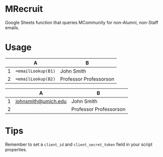 # MRecruit
Google Sheets function that queries MCommunity for non-Alumni, non-Staff emails. 

# Usage

|   | A | B |
|---|---|---|
| 1 |```=emailLookup(B1)```   |John Smith   |
| 2 |```=emailLookup(B2)```   |Professor Professorson   |


|   | A | B |
|---|---|---|
| 1 |johnsmith@umich.edu  |John Smith   |
| 2 |  |Professor Professorson   |






# Tips
Remember to set a ```client_id``` and ```client_secret_token``` field in your script properties.

